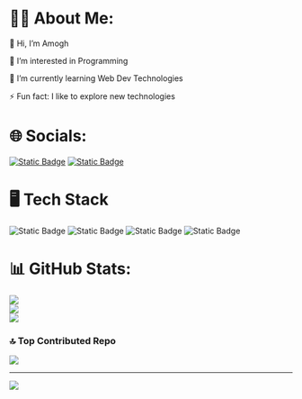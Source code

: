 # 👨‍💼 About Me:

👋 Hi, I’m Amogh

👀 I’m interested in Programming

🌱 I’m currently learning Web Dev Technologies

⚡ Fun fact: I like to explore new technologies

# 🌐 Socials:

[![Static Badge](https://img.shields.io/badge/X-content?style=for-the-badge&logo=X&color=black)](https://x.com/avh030) [![Static Badge](https://img.shields.io/badge/Linkedin-content?style=for-the-badge&logo=linkedin&color=blue)](https://www.linkedin.com/in/amogh-v-hiremath)  
 
# 🖥️ Tech Stack

![Static Badge](https://img.shields.io/badge/C%20-content?style=for-the-badge&logo=C&color=blue) ![Static Badge](https://img.shields.io/badge/C%2B%2B-content?style=for-the-badge&logo=C%2B%2B&color=blue)  ![Static Badge](https://img.shields.io/badge/python-content?style=for-the-badge&logo=python&color=ffdd54)  ![Static Badge](https://img.shields.io/badge/MySQL-content?style=for-the-badge&logo=mysql&color=light%20pink%20)

 
# 📊 GitHub Stats:
![](https://github-readme-stats.vercel.app/api?username=Amogh030&theme=dark&hide_border=false&include_all_commits=false&count_private=false)<br/>
![](https://github-readme-streak-stats.herokuapp.com/?user=Amogh030&theme=dark&hide_border=false)<br/>
![](https://github-readme-stats.vercel.app/api/top-langs/?username=Amogh030&theme=dark&hide_border=false&include_all_commits=false&count_private=false&layout=compact)

### 🔝 Top Contributed Repo
![](https://github-contributor-stats.vercel.app/api?username=Amogh030&limit=5&theme=tokyonight&combine_all_yearly_contributions=true)

---
[![](https://visitcount.itsvg.in/api?id=Amogh030&label=Profile%20Views&color=9&icon=0&pretty=true)](https://visitcount.itsvg.in)
